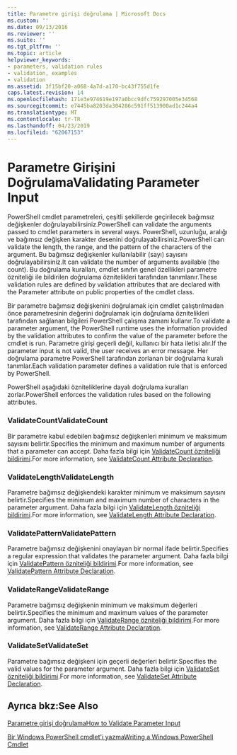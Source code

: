 ```yaml
---
title: Parametre girişi doğrulama | Microsoft Docs
ms.custom: ''
ms.date: 09/13/2016
ms.reviewer: ''
ms.suite: ''
ms.tgt_pltfrm: ''
ms.topic: article
helpviewer_keywords:
- parameters, validation rules
- validation, examples
- validation
ms.assetid: 3f15bf20-a068-4a7d-a170-bc43f755d1fe
caps.latest.revision: 14
ms.openlocfilehash: 171e3e974619e197a0bcc9dfc759297005e34568
ms.sourcegitcommit: e7445ba8203da304286c591ff513900ad1c244a4
ms.translationtype: MT
ms.contentlocale: tr-TR
ms.lasthandoff: 04/23/2019
ms.locfileid: "62067153"
---
```

# <a name="validating-parameter-input"></a><span data-ttu-id="36bbb-102">Parametre Girişini Doğrulama</span><span class="sxs-lookup"><span data-stu-id="36bbb-102">Validating Parameter Input</span></span>

<span data-ttu-id="36bbb-103">PowerShell cmdlet parametreleri, çeşitli şekillerde geçirilecek bağımsız değişkenler doğrulayabilirsiniz.</span><span class="sxs-lookup"><span data-stu-id="36bbb-103">PowerShell can validate the arguments passed to cmdlet parameters in several ways.</span></span>
<span data-ttu-id="36bbb-104">PowerShell, uzunluğu, aralığı ve bağımsız değişken karakter desenini doğrulayabilirsiniz.</span><span class="sxs-lookup"><span data-stu-id="36bbb-104">PowerShell can validate the length, the range, and the pattern of the characters of the argument.</span></span>
<span data-ttu-id="36bbb-105">Bu bağımsız değişkenler kullanılabilir (sayı) sayısını doğrulayabilirsiniz.</span><span class="sxs-lookup"><span data-stu-id="36bbb-105">It can validate the number of arguments available (the count).</span></span>
<span data-ttu-id="36bbb-106">Bu doğrulama kuralları, cmdlet sınıfın genel özellikleri parametre özniteliği ile bildirilen doğrulama öznitelikleri tarafından tanımlanır.</span><span class="sxs-lookup"><span data-stu-id="36bbb-106">These validation rules are defined by validation attributes that are declared with the Parameter attribute on public properties of the cmdlet class.</span></span>

<span data-ttu-id="36bbb-107">Bir parametre bağımsız değişkenini doğrulamak için cmdlet çalıştırılmadan önce parametresinin değerini doğrulamak için doğrulama öznitelikleri tarafından sağlanan bilgileri PowerShell çalışma zamanı kullanır.</span><span class="sxs-lookup"><span data-stu-id="36bbb-107">To validate a parameter argument, the PowerShell runtime uses the information provided by the validation attributes to confirm the value of the parameter before the cmdlet is run.</span></span>
<span data-ttu-id="36bbb-108">Parametre girişi geçerli değil, kullanıcı bir hata iletisi alır.</span><span class="sxs-lookup"><span data-stu-id="36bbb-108">If the parameter input is not valid, the user receives an error message.</span></span>
<span data-ttu-id="36bbb-109">Her doğrulama parametre PowerShell tarafından zorlanan bir doğrulama kuralı tanımlar.</span><span class="sxs-lookup"><span data-stu-id="36bbb-109">Each validation parameter defines a validation rule that is enforced by PowerShell.</span></span>

<span data-ttu-id="36bbb-110">PowerShell aşağıdaki özniteliklerine dayalı doğrulama kuralları zorlar.</span><span class="sxs-lookup"><span data-stu-id="36bbb-110">PowerShell enforces the validation rules based on the following attributes.</span></span>

### <a name="validatecount"></a><span data-ttu-id="36bbb-111">ValidateCount</span><span class="sxs-lookup"><span data-stu-id="36bbb-111">ValidateCount</span></span>

<span data-ttu-id="36bbb-112">Bir parametre kabul edebilen bağımsız değişkenleri minimum ve maksimum sayısını belirtir.</span><span class="sxs-lookup"><span data-stu-id="36bbb-112">Specifies the minimum and maximum number of arguments that a parameter can accept.</span></span>
<span data-ttu-id="36bbb-113">Daha fazla bilgi için [ValidateCount özniteliği bildirimi](./validatecount-attribute-declaration.md).</span><span class="sxs-lookup"><span data-stu-id="36bbb-113">For more information, see [ValidateCount Attribute Declaration](./validatecount-attribute-declaration.md).</span></span>

### <a name="validatelength"></a><span data-ttu-id="36bbb-114">ValidateLength</span><span class="sxs-lookup"><span data-stu-id="36bbb-114">ValidateLength</span></span>

<span data-ttu-id="36bbb-115">Parametre bağımsız değişkendeki karakter minimum ve maksimum sayısını belirtir.</span><span class="sxs-lookup"><span data-stu-id="36bbb-115">Specifies the minimum and maximum number of characters in the parameter argument.</span></span>
<span data-ttu-id="36bbb-116">Daha fazla bilgi için [ValidateLength özniteliği bildirimi](./validatelength-attribute-declaration.md).</span><span class="sxs-lookup"><span data-stu-id="36bbb-116">For more information, see [ValidateLength Attribute Declaration](./validatelength-attribute-declaration.md).</span></span>

### <a name="validatepattern"></a><span data-ttu-id="36bbb-117">ValidatePattern</span><span class="sxs-lookup"><span data-stu-id="36bbb-117">ValidatePattern</span></span>

<span data-ttu-id="36bbb-118">Parametre bağımsız değişkenini onaylayan bir normal ifade belirtir.</span><span class="sxs-lookup"><span data-stu-id="36bbb-118">Specifies a regular expression that validates the parameter argument.</span></span>
<span data-ttu-id="36bbb-119">Daha fazla bilgi için [ValidatePattern özniteliği bildirimi](./validatepattern-attribute-declaration.md).</span><span class="sxs-lookup"><span data-stu-id="36bbb-119">For more information, see [ValidatePattern Attribute Declaration](./validatepattern-attribute-declaration.md).</span></span>

### <a name="validaterange"></a><span data-ttu-id="36bbb-120">ValidateRange</span><span class="sxs-lookup"><span data-stu-id="36bbb-120">ValidateRange</span></span>

<span data-ttu-id="36bbb-121">Parametre bağımsız değişkenin minimum ve maksimum değerleri belirtir.</span><span class="sxs-lookup"><span data-stu-id="36bbb-121">Specifies the minimum and maximum values of the parameter argument.</span></span>
<span data-ttu-id="36bbb-122">Daha fazla bilgi için [ValidateRange özniteliği bildirimi](./validaterange-attribute-declaration.md).</span><span class="sxs-lookup"><span data-stu-id="36bbb-122">For more information, see [ValidateRange Attribute Declaration](./validaterange-attribute-declaration.md).</span></span>

### <a name="validateset"></a><span data-ttu-id="36bbb-123">ValidateSet</span><span class="sxs-lookup"><span data-stu-id="36bbb-123">ValidateSet</span></span>

<span data-ttu-id="36bbb-124">Parametre bağımsız değişkeni için geçerli değerleri belirtir.</span><span class="sxs-lookup"><span data-stu-id="36bbb-124">Specifies the valid values for the parameter argument.</span></span>
<span data-ttu-id="36bbb-125">Daha fazla bilgi için [ValidateSet özniteliği bildirimi](./validateset-attribute-declaration.md).</span><span class="sxs-lookup"><span data-stu-id="36bbb-125">For more information, see [ValidateSet Attribute Declaration](./validateset-attribute-declaration.md).</span></span>

## <a name="see-also"></a><span data-ttu-id="36bbb-126">Ayrıca bkz:</span><span class="sxs-lookup"><span data-stu-id="36bbb-126">See Also</span></span>

[<span data-ttu-id="36bbb-127">Parametre girişi doğrulama</span><span class="sxs-lookup"><span data-stu-id="36bbb-127">How to Validate Parameter Input</span></span>](./how-to-validate-parameter-input.md)

[<span data-ttu-id="36bbb-128">Bir Windows PowerShell cmdlet'i yazma</span><span class="sxs-lookup"><span data-stu-id="36bbb-128">Writing a Windows PowerShell Cmdlet</span></span>](./writing-a-windows-powershell-cmdlet.md)
